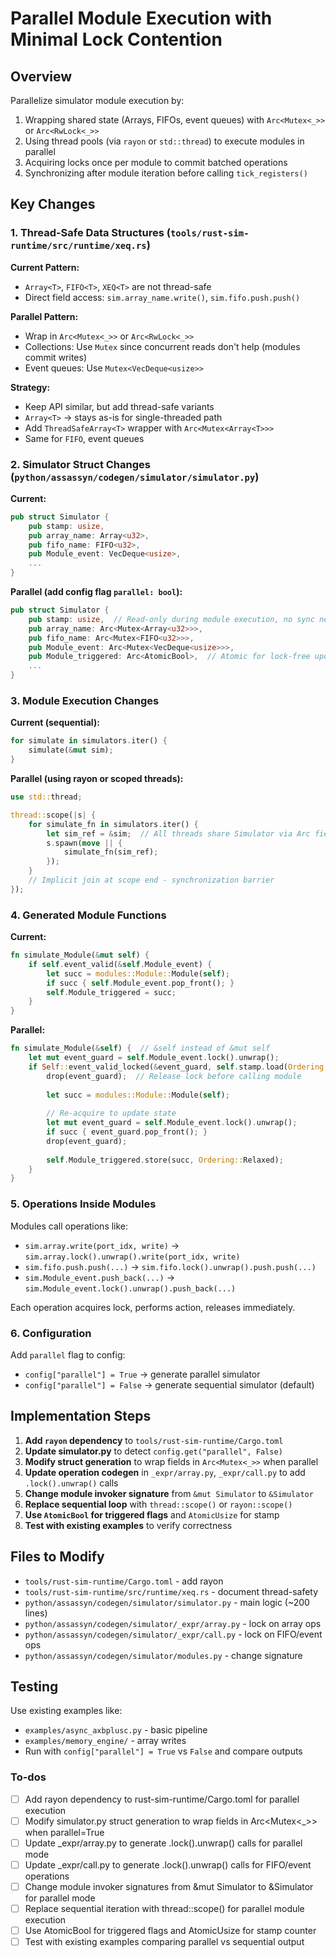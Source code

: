 <!-- 12968eb1-60be-4320-9fca-111edc74665b 86607a8f-af10-47b4-b259-9a8cd7f8540b -->
# Parallel Module Execution with Minimal Lock Contention

## Overview

Parallelize simulator module execution by:

1. Wrapping shared state (Arrays, FIFOs, event queues) with `Arc<Mutex<_>>` or `Arc<RwLock<_>>`
2. Using thread pools (via `rayon` or `std::thread`) to execute modules in parallel
3. Acquiring locks once per module to commit batched operations
4. Synchronizing after module iteration before calling `tick_registers()`

## Key Changes

### 1. Thread-Safe Data Structures (`tools/rust-sim-runtime/src/runtime/xeq.rs`)

**Current Pattern:**

- `Array<T>`, `FIFO<T>`, `XEQ<T>` are not thread-safe
- Direct field access: `sim.array_name.write()`, `sim.fifo.push.push()`

**Parallel Pattern:**

- Wrap in `Arc<Mutex<_>>` or `Arc<RwLock<_>>`
- Collections: Use `Mutex` since concurrent reads don't help (modules commit writes)
- Event queues: Use `Mutex<VecDeque<usize>>`

**Strategy:**

- Keep API similar, but add thread-safe variants
- `Array<T>` → stays as-is for single-threaded path
- Add `ThreadSafeArray<T>` wrapper with `Arc<Mutex<Array<T>>>`
- Same for `FIFO`, event queues

### 2. Simulator Struct Changes (`python/assassyn/codegen/simulator/simulator.py`)

**Current:**

```rust
pub struct Simulator {
    pub stamp: usize,
    pub array_name: Array<u32>,
    pub fifo_name: FIFO<u32>,
    pub Module_event: VecDeque<usize>,
    ...
}
```

**Parallel (add config flag `parallel: bool`):**

```rust
pub struct Simulator {
    pub stamp: usize,  // Read-only during module execution, no sync needed
    pub array_name: Arc<Mutex<Array<u32>>>,
    pub fifo_name: Arc<Mutex<FIFO<u32>>>,
    pub Module_event: Arc<Mutex<VecDeque<usize>>>,
    pub Module_triggered: Arc<AtomicBool>,  // Atomic for lock-free updates
    ...
}
```

### 3. Module Execution Changes

**Current (sequential):**

```rust
for simulate in simulators.iter() {
    simulate(&mut sim);
}
```

**Parallel (using rayon or scoped threads):**

```rust
use std::thread;

thread::scope(|s| {
    for simulate_fn in simulators.iter() {
        let sim_ref = &sim;  // All threads share Simulator via Arc fields
        s.spawn(move || {
            simulate_fn(sim_ref);
        });
    }
    // Implicit join at scope end - synchronization barrier
});
```

### 4. Generated Module Functions

**Current:**

```rust
fn simulate_Module(&mut self) {
    if self.event_valid(&self.Module_event) {
        let succ = modules::Module::Module(self);
        if succ { self.Module_event.pop_front(); }
        self.Module_triggered = succ;
    }
}
```

**Parallel:**

```rust
fn simulate_Module(&self) {  // &self instead of &mut self
    let mut event_guard = self.Module_event.lock().unwrap();
    if Self::event_valid_locked(&event_guard, self.stamp.load(Ordering::Relaxed)) {
        drop(event_guard);  // Release lock before calling module
        
        let succ = modules::Module::Module(self);
        
        // Re-acquire to update state
        let mut event_guard = self.Module_event.lock().unwrap();
        if succ { event_guard.pop_front(); }
        drop(event_guard);
        
        self.Module_triggered.store(succ, Ordering::Relaxed);
    }
}
```

### 5. Operations Inside Modules

Modules call operations like:

- `sim.array.write(port_idx, write)` → `sim.array.lock().unwrap().write(port_idx, write)`
- `sim.fifo.push.push(...)` → `sim.fifo.lock().unwrap().push.push(...)`
- `sim.Module_event.push_back(...)` → `sim.Module_event.lock().unwrap().push_back(...)`

Each operation acquires lock, performs action, releases immediately.

### 6. Configuration

Add `parallel` flag to config:

- `config["parallel"] = True` → generate parallel simulator
- `config["parallel"] = False` → generate sequential simulator (default)

## Implementation Steps

1. **Add `rayon` dependency** to `tools/rust-sim-runtime/Cargo.toml`
2. **Update simulator.py** to detect `config.get("parallel", False)`
3. **Modify struct generation** to wrap fields in `Arc<Mutex<_>>` when parallel
4. **Update operation codegen** in `_expr/array.py`, `_expr/call.py` to add `.lock().unwrap()` calls
5. **Change module invoker signature** from `&mut Simulator` to `&Simulator`
6. **Replace sequential loop** with `thread::scope()` or `rayon::scope()`
7. **Use `AtomicBool` for triggered flags** and `AtomicUsize` for stamp
8. **Test with existing examples** to verify correctness

## Files to Modify

- `tools/rust-sim-runtime/Cargo.toml` - add rayon
- `tools/rust-sim-runtime/src/runtime/xeq.rs` - document thread-safety
- `python/assassyn/codegen/simulator/simulator.py` - main logic (~200 lines)
- `python/assassyn/codegen/simulator/_expr/array.py` - lock on array ops
- `python/assassyn/codegen/simulator/_expr/call.py` - lock on FIFO/event ops
- `python/assassyn/codegen/simulator/modules.py` - change signature

## Testing

Use existing examples like:

- `examples/async_axbplusc.py` - basic pipeline
- `examples/memory_engine/` - array writes
- Run with `config["parallel"] = True` vs `False` and compare outputs

### To-dos

- [ ] Add rayon dependency to rust-sim-runtime/Cargo.toml for parallel execution
- [ ] Modify simulator.py struct generation to wrap fields in Arc<Mutex<_>> when parallel=True
- [ ] Update _expr/array.py to generate .lock().unwrap() calls for parallel mode
- [ ] Update _expr/call.py to generate .lock().unwrap() calls for FIFO/event operations
- [ ] Change module invoker signatures from &mut Simulator to &Simulator for parallel mode
- [ ] Replace sequential iteration with thread::scope() for parallel module execution
- [ ] Use AtomicBool for triggered flags and AtomicUsize for stamp counter
- [ ] Test with existing examples comparing parallel vs sequential output